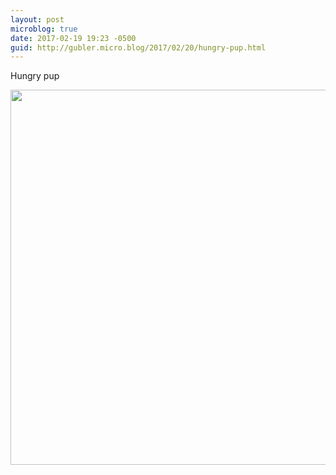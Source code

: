 ```yaml
---
layout: post
microblog: true
date: 2017-02-19 19:23 -0500
guid: http://gubler.micro.blog/2017/02/20/hungry-pup.html
---
```

Hungry pup

<img src="http://microblog.dev88.co/uploads/2018/1d3b3e976e.jpg" width="600" height="600" />

